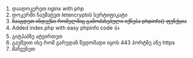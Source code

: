 1. დაადოკერეთ nginx with php
2. დოკერში ჩაუმატეთ letencryptის სერტიფიკატი
3. ~~ჩააგდეთ ინდექსი რომელშიც გამოძახებული იქნება phpinfo() ფუნქცია~~
0. Added index.php with easy phpinfo code :+1:
4. გიტჰაბზე ატვირთეთ 
5. გაუშვით ისე რომ გარედან წვდომადი იყოს 443 პორტზე ანუ https
6. მაჩვენეთ
